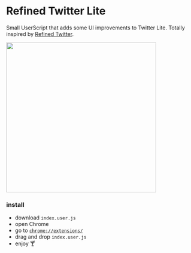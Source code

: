 # Refined Twitter Lite

Small UserScript that adds some UI improvements to Twitter Lite. Totally inspired by [Refined Twitter](https://github.com/sindresorhus/refined-twitter).

<img height="400" alt="" src="https://user-images.githubusercontent.com/711311/40408341-7ad48f1c-5e67-11e8-9a0c-0726a23fcf1d.png" role="presentation">

### install

* download `index.user.js`
* open Chrome
* go to [`chrome://extensions/`](chrome://extensions/)
* drag and drop `index.user.js`
* enjoy 🍸
